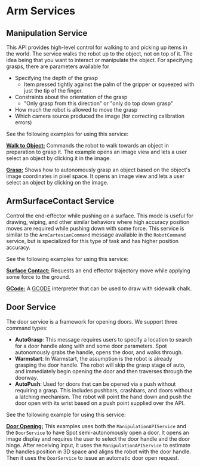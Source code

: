 <!--
Copyright (c) 2022 Boston Dynamics, Inc.  All rights reserved.

Downloading, reproducing, distributing or otherwise using the SDK Software
is subject to the terms and conditions of the Boston Dynamics Software
Development Kit License (20191101-BDSDK-SL).
-->

# Arm Services

## Manipulation Service
This API provides high-level control for walking to and picking up items in the world.  The service walks the robot up to the object, not on top of it.  The idea being that you want to interact or manipulate the object. For specifying grasps, there are parameters available for
* Specifying the depth of the grasp
  * Item pressed tightly against the palm of the gripper or squeezed with just the tip of the finger.
* Constraints about the orientation of the grasp
  * "Only grasp from this direction" or "only do top down grasp"
* How much the robot is allowed to move the grasp
* Which camera source produced the image (for correcting calibration errors)

See the following examples for using this service:

[**Walk to Object:**](../../../python/examples/arm_walk_to_object/README.md)
Commands the robot to walk towards an object in preparation to grasp it. The example opens an image view and lets a user select an object by clicking it in the image.

[**Grasp:**](../../../python/examples/arm_grasp/README.md)
Shows how to autonomously grasp an object based on the object's image coordinates in pixel space. It opens an image view and lets a user select an object by clicking on the image.

## ArmSurfaceContact Service
Control the end-effector while pushing on a surface. This mode is useful for drawing, wiping, and other similar behaviors where high accuracy position moves are required while pushing down with some force.  This service is similar to the `ArmCartesianCommand` message available in the `RobotCommand` service, but is specialized for this type of task and has higher position accuracy.

See the following examples for using this service:

[**Surface Contact:**](../../../python/examples/arm_surface_contact/README.md)
Requests an end effector trajectory move while applying some force to the ground.

[**GCode:**](../../../python/examples/arm_gcode/README.md)
A [GCODE](https://en.wikipedia.org/wiki/G-code) interpreter that can be used to draw with sidewalk chalk.

## Door Service
The door service is a framework for opening doors.  We support three command types:
* **AutoGrasp**: This message requires users to specify a location to search for a door handle along with and some door parameters. Spot autonomously grabs the handle, opens the door, and walks through.
* **Warmstart**: In Warmstart, the assumption is the robot is already grasping the door handle.  The robot will skip the grasp stage of auto, and immediately begin opening the door and then traverses through the doorway.
* **AutoPush**: Used for doors that can be opened via a push without requiring a grasp. This includes pushbars, crashbars, and doors without a latching mechanism. The robot will point the hand down and push the door open with its wrist based on a push point supplied over the API.

See the following example for using this service:

[**Door Opening:**](../../../python/examples/arm_door/README.md)
This examples uses both the `ManipulationAPIService` and the `DoorService` to have Spot semi-autonomously open a door. It opens an image display and requires the user to select the door handle and the door hinge. After receiving input, it uses the `ManipulationAPIService` to estimate the handles position in 3D space and aligns the robot with the door handle. Then it uses the `DoorService` to issue an automatic door open request.
